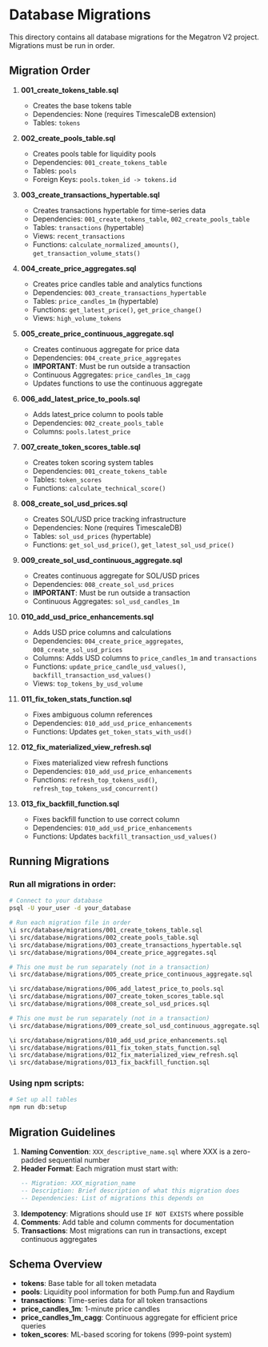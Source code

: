 # Database Migrations

This directory contains all database migrations for the Megatron V2 project. Migrations must be run in order.

## Migration Order

1. **001_create_tokens_table.sql**
   - Creates the base tokens table
   - Dependencies: None (requires TimescaleDB extension)
   - Tables: `tokens`

2. **002_create_pools_table.sql**
   - Creates pools table for liquidity pools
   - Dependencies: `001_create_tokens_table`
   - Tables: `pools`
   - Foreign Keys: `pools.token_id -> tokens.id`

3. **003_create_transactions_hypertable.sql**
   - Creates transactions hypertable for time-series data
   - Dependencies: `001_create_tokens_table`, `002_create_pools_table`
   - Tables: `transactions` (hypertable)
   - Views: `recent_transactions`
   - Functions: `calculate_normalized_amounts()`, `get_transaction_volume_stats()`

4. **004_create_price_aggregates.sql**
   - Creates price candles table and analytics functions
   - Dependencies: `003_create_transactions_hypertable`
   - Tables: `price_candles_1m` (hypertable)
   - Functions: `get_latest_price()`, `get_price_change()`
   - Views: `high_volume_tokens`

5. **005_create_price_continuous_aggregate.sql**
   - Creates continuous aggregate for price data
   - Dependencies: `004_create_price_aggregates`
   - **IMPORTANT**: Must be run outside a transaction
   - Continuous Aggregates: `price_candles_1m_cagg`
   - Updates functions to use the continuous aggregate

6. **006_add_latest_price_to_pools.sql**
   - Adds latest_price column to pools table
   - Dependencies: `002_create_pools_table`
   - Columns: `pools.latest_price`

7. **007_create_token_scores_table.sql**
   - Creates token scoring system tables
   - Dependencies: `001_create_tokens_table`
   - Tables: `token_scores`
   - Functions: `calculate_technical_score()`

8. **008_create_sol_usd_prices.sql**
   - Creates SOL/USD price tracking infrastructure
   - Dependencies: None (requires TimescaleDB)
   - Tables: `sol_usd_prices` (hypertable)
   - Functions: `get_sol_usd_price()`, `get_latest_sol_usd_price()`

9. **009_create_sol_usd_continuous_aggregate.sql**
   - Creates continuous aggregate for SOL/USD prices
   - Dependencies: `008_create_sol_usd_prices`
   - **IMPORTANT**: Must be run outside a transaction
   - Continuous Aggregates: `sol_usd_candles_1m`

10. **010_add_usd_price_enhancements.sql**
    - Adds USD price columns and calculations
    - Dependencies: `004_create_price_aggregates`, `008_create_sol_usd_prices`
    - Columns: Adds USD columns to `price_candles_1m` and `transactions`
    - Functions: `update_price_candle_usd_values()`, `backfill_transaction_usd_values()`
    - Views: `top_tokens_by_usd_volume`

11. **011_fix_token_stats_function.sql**
    - Fixes ambiguous column references
    - Dependencies: `010_add_usd_price_enhancements`
    - Functions: Updates `get_token_stats_with_usd()`

12. **012_fix_materialized_view_refresh.sql**
    - Fixes materialized view refresh functions
    - Dependencies: `010_add_usd_price_enhancements`
    - Functions: `refresh_top_tokens_usd()`, `refresh_top_tokens_usd_concurrent()`

13. **013_fix_backfill_function.sql**
    - Fixes backfill function to use correct column
    - Dependencies: `010_add_usd_price_enhancements`
    - Functions: Updates `backfill_transaction_usd_values()`

## Running Migrations

### Run all migrations in order:
```bash
# Connect to your database
psql -U your_user -d your_database

# Run each migration file in order
\i src/database/migrations/001_create_tokens_table.sql
\i src/database/migrations/002_create_pools_table.sql
\i src/database/migrations/003_create_transactions_hypertable.sql
\i src/database/migrations/004_create_price_aggregates.sql

# This one must be run separately (not in a transaction)
\i src/database/migrations/005_create_price_continuous_aggregate.sql

\i src/database/migrations/006_add_latest_price_to_pools.sql
\i src/database/migrations/007_create_token_scores_table.sql
\i src/database/migrations/008_create_sol_usd_prices.sql

# This one must be run separately (not in a transaction)
\i src/database/migrations/009_create_sol_usd_continuous_aggregate.sql

\i src/database/migrations/010_add_usd_price_enhancements.sql
\i src/database/migrations/011_fix_token_stats_function.sql
\i src/database/migrations/012_fix_materialized_view_refresh.sql
\i src/database/migrations/013_fix_backfill_function.sql
```

### Using npm scripts:
```bash
# Set up all tables
npm run db:setup
```

## Migration Guidelines

1. **Naming Convention**: `XXX_descriptive_name.sql` where XXX is a zero-padded sequential number
2. **Header Format**: Each migration must start with:
   ```sql
   -- Migration: XXX_migration_name
   -- Description: Brief description of what this migration does
   -- Dependencies: List of migrations this depends on
   ```
3. **Idempotency**: Migrations should use `IF NOT EXISTS` where possible
4. **Comments**: Add table and column comments for documentation
5. **Transactions**: Most migrations can run in transactions, except continuous aggregates

## Schema Overview

- **tokens**: Base table for all token metadata
- **pools**: Liquidity pool information for both Pump.fun and Raydium
- **transactions**: Time-series data for all token transactions
- **price_candles_1m**: 1-minute price candles
- **price_candles_1m_cagg**: Continuous aggregate for efficient price queries
- **token_scores**: ML-based scoring for tokens (999-point system)
